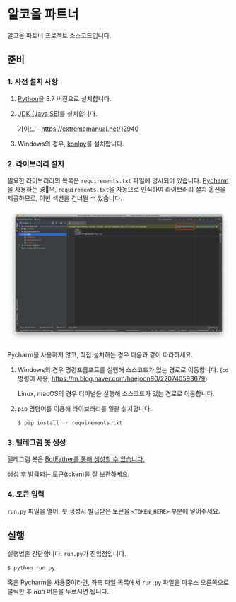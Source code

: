 # 알코올 파트너

알코올 파트너 프로젝트 소스코드입니다.

## 준비

### 1. 사전 설치 사항

1. [Python](https://python.org)을 3.7 버전으로 설치합니다.

2. [JDK (Java SE)](https://www.oracle.com/technetwork/java/javase/downloads/index.html)를 설치합니다.

   가이드 - https://extrememanual.net/12940

3. Windows의 경우, [konlpy](http://konlpy.org/ko/latest/install/)를 설치합니다.

### 2. 라이브러리 설치

필요한 라이브러리의 목록은 `requirements.txt` 파일에 명시되어 있습니다. [Pycharm](https://www.jetbrains.com/pycharm/)을 사용하는 경우, `requirements.txt`을 자동으로 인식하여 라이브러리 설치 옵션을 제공하므로, 이번 섹션을 건너뛸 수 있습니다.

![Screenshot of Pycharm](./resources/pycharm-requirements.png)

Pycharm을 사용하지 않고, 직접 설치하는 경우 다음과 같이 따라하세요.

1. Windows의 경우 명령프롬프트를 실행해 소스코드가 있는 경로로 이동합니다. (`cd` 명령어 사용, https://m.blog.naver.com/haejoon90/220740593679)

   Linux, macOS의 경우 터미널을 실행해 소스코드가 있는 경로로 이동합니다.

2. `pip` 명령어를 이용해 라이브러리를 일괄 설치합니다.

    ``` bash
    $ pip install -r requirements.txt
    ```

### 3. 텔레그램 봇 생성

텔레그램 봇은 [BotFather를 통해 생성할 수 있습니다.](https://core.telegram.org/bots#6-botfather)

생성 후 발급되는 토큰(token)을 잘 보관하세요.

### 4. 토큰 입력

`run.py` 파일을 열어, 봇 생성시 발급받은 토큰을 `<TOKEN_HERE>` 부분에 넣어주세요.

## 실행

실행법은 간단합니다. `run.py`가 진입점입니다.

``` bash
$ python run.py
```

혹은 Pycharm을 사용중이라면, 좌측 파일 목록에서 `run.py` 파일을 마우스 오른쪽으로 클릭한 후 _Run_ 버튼을 누르시면 됩니다.
